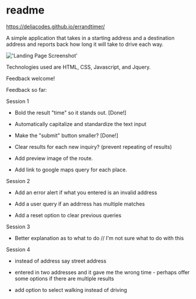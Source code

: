 # readme

<https://deliacodes.github.io/errandtimer/>

A simple application that takes in a starting address and a destination address and reports back how long it will take to drive each way.

!['Landing Page Screenshot'](https://github.com/deliacodes/errandtimer/landing.PNG "Landing Page Screenshot")

Technologies used are HTML, CSS, Javascript, and Jquery.

Feedback welcome!

Feedback so far:

Session 1

* Bold the result "time" so it stands out. [Done!]

* Automatically capitalize and standardize the text input

* Make the "submit" button smaller? [Done!]

* Clear results for each new inquiry? (prevent repeating of results)

* Add preview image of the route.

* Add link to google maps query for each place.

Session 2

* Add an error alert if what you entered is an invalid address

* Add a user query if an addrress has multiple matches

* Add a reset option to clear previous queries

Session 3

* Better explanation as to what to do // I'm not sure what to do with this

Session 4

* instead of address say street address

* entered in two addresses and it gave me the wrong time - perhaps offer some options if there are multiple results

* add option to select walking instead of driving
